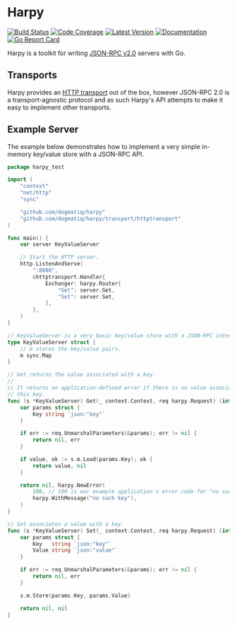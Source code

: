 # Harpy

[![Build Status](https://github.com/dogmatiq/harpy/workflows/CI/badge.svg)](https://github.com/dogmatiq/harpy/actions?workflow=CI)
[![Code Coverage](https://img.shields.io/codecov/c/github/dogmatiq/harpy/main.svg)](https://codecov.io/github/dogmatiq/harpy)
[![Latest Version](https://img.shields.io/github/tag/dogmatiq/harpy.svg?label=semver)](https://semver.org)
[![Documentation](https://img.shields.io/badge/go.dev-reference-007d9c)](https://pkg.go.dev/github.com/dogmatiq/harpy)
[![Go Report Card](https://goreportcard.com/badge/github.com/dogmatiq/harpy)](https://goreportcard.com/report/github.com/dogmatiq/harpy)

Harpy is a toolkit for writing [JSON-RPC v2.0](https://www.jsonrpc.org/specification)
servers with Go.

## Transports

Harpy provides an [HTTP transport](https://pkg.go.dev/github.com/dogmatiq/harpy@main/transport/httptransport)
out of the box, however JSON-RPC 2.0 is a transport-agnostic protocol and as
such Harpy's API attempts to make it easy to implement other transports.

## Example Server

The example below demonstrates how to implement a very simple in-memory
key/value store with a JSON-RPC API.

```go
package harpy_test

import (
	"context"
	"net/http"
	"sync"

	"github.com/dogmatiq/harpy"
	"github.com/dogmatiq/harpy/transport/httptransport"
)

func main() {
	var server KeyValueServer

	// Start the HTTP server.
	http.ListenAndServe(
		":8080",
		&httptransport.Handler{
			Exchanger: harpy.Router{
				"Get": server.Get,
				"Set": server.Set,
			},
		},
	)
}

// KeyValueServer is a very basic key/value store with a JSON-RPC interface.
type KeyValueServer struct {
	// m stores the key/value pairs.
	m sync.Map
}

// Get returns the value associated with a key.
//
// It returns an application-defined error if there is no value associated with
// this key.
func (s *KeyValueServer) Get(_ context.Context, req harpy.Request) (interface{}, error) {
	var params struct {
		Key string `json:"key"`
	}

	if err := req.UnmarshalParameters(&params); err != nil {
		return nil, err
	}

	if value, ok := s.m.Load(params.Key); ok {
		return value, nil
	}

	return nil, harpy.NewError(
		100, // 100 is our example application's error code for "no such key"
		harpy.WithMessage("no such key"),
	)
}

// Set associates a value with a key.
func (s *KeyValueServer) Set(_ context.Context, req harpy.Request) (interface{}, error) {
	var params struct {
		Key   string `json:"key"`
		Value string `json:"value"`
	}

	if err := req.UnmarshalParameters(&params); err != nil {
		return nil, err
	}

	s.m.Store(params.Key, params.Value)

	return nil, nil
}
```
